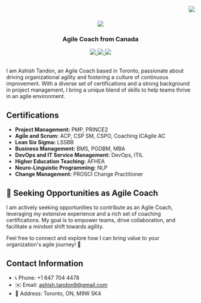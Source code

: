 <img align="right" src="https://visitor-badge.laobi.icu/badge?page_id=ashish-tandon.ashish-tandon" />

<h1 align="center">
    <img src="https://readme-typing-svg.herokuapp.com/?font=Righteous&size=35&center=true&vCenter=true&width=500&height=70&duration=4000&lines=Hi+There!+👋;+I'm+Ashish+Tandon!;" />
</h1>

<h3 align="center">Agile Coach from Canada</h3>

<div align="center"> 
  <a href="ashish.tandon9@gmail.com" target="_blank">
    <img src="https://img.shields.io/badge/Gmail-D14836?style=for-the-badge&logo=gmail&logoColor=white" target="_blank" />
  </a> 
  <a href="https://www.linkedin.com/in/ashish-tandon/" target="_blank">
    <img src="https://img.shields.io/badge/LinkedIn-0077B5?style=for-the-badge&logo=linkedin&logoColor=white" target="_blank" />
  </a>
  <a href="http://ashisht.com/)" target="_blank">
     <img src="https://img.shields.io/badge/Portfolio-FF5722?style=for-the-badge&logo=todoist&logoColor=white" target="_blank" /> <!-- sqlite, safari, google-chrome are other good icon options -->
  </a>
</div>
<br/> 

I am Ashish Tandon, an Agile Coach based in Toronto, passionate about driving organizational agility and fostering a culture of continuous improvement. With a diverse set of certifications and a strong background in project management, I bring a unique blend of skills to help teams thrive in an agile environment.

## Certifications

- **Project Management:** PMP, PRINCE2
- **Agile and Scrum:** ACP, CSP SM, CSPO, Coaching ICAgile AC
- **Lean Six Sigma:** LSSBB
- **Business Management:** BMS, PGDBM, MBA
- **DevOps and IT Service Management:** DevOps, ITIL
- **Higher Education Teaching:** AFHEA
- **Neuro-Linguistic Programming:** NLP
- **Change Management:** PROSCI Change Practitioner

## 🌱 Seeking Opportunities as Agile Coach

I am actively seeking opportunities to contribute as an Agile Coach, leveraging my extensive experience and a rich set of coaching certifications. My goal is to empower teams, drive collaboration, and facilitate a mindset shift towards agility.

Feel free to connect and explore how I can bring value to your organization's agile journey! 🌟

## Contact Information

- 📞 Phone: +1 647 704 4478
- ✉️ Email: ashish.tandon9@gmail.com
- 📍 Address: Toronto, ON, M9W 5K4
